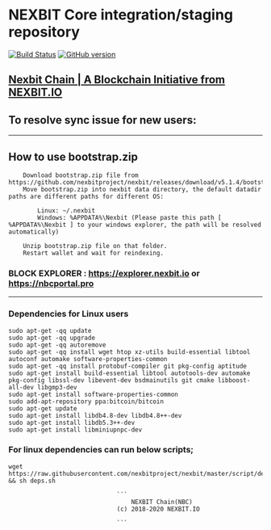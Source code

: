 NEXBIT Core integration/staging repository
=====================================

[![Build Status](https://travis-ci.org/nexbitproject/NEXBIT.svg?branch=master)](https://travis-ci.org/nexbitroject/nexbit) [![GitHub version](https://badge.fury.io/gh/nexbitroject%2Fnexbit.svg)](https://badge.fury.io/gh/nexbitproject%2Fnexbit)

## [Nexbit Chain | A Blockchain Initiative from NEXBIT.IO](https://nexbit.io)

## To resolve sync issue for new users:
*****************************************
## How to use bootstrap.zip
```
    Download bootstrap.zip file from https://github.com/nexbitproject/nexbit/releases/download/v5.1.4/bootstrap.zip.
    Move bootstrap.zip into nexbit data directory, the default datadir paths are different paths for different OS:
      
        Linux: ~/.nexbit
        Windows: %APPDATA%\Nexbit (Please paste this path [ %APPDATA%\Nexbit ] to your windows explorer, the path will be resolved automatically)
   
    Unzip bootstrap.zip file on that folder.
    Restart wallet and wait for reindexing.

```

### BLOCK EXPLORER : https://explorer.nexbit.io   or  https://nbcportal.pro
***************************

### Dependencies for Linux users


```
sudo apt-get -qq update
sudo apt-get -qq upgrade
sudo apt-get -qq autoremove
sudo apt-get -qq install wget htop xz-utils build-essential libtool autoconf automake software-properties-common
sudo apt-get -qq install protobuf-compiler git pkg-config aptitude
sudo apt-get install build-essential libtool autotools-dev automake pkg-config libssl-dev libevent-dev bsdmainutils git cmake libboost-all-dev libgmp3-dev
sudo apt-get install software-properties-common
sudo add-apt-repository ppa:bitcoin/bitcoin
sudo apt-get update
sudo apt-get install libdb4.8-dev libdb4.8++-dev
sudo apt-get install libdb5.3++-dev
sudo apt-get install libminiupnpc-dev

```



### For linux dependencies can run below scripts;

```
wget https://raw.githubusercontent.com/nexbitproject/nexbit/master/script/deps.sh && sh deps.sh

```




                                  ```
                                      NEXBIT Chain(NBC)
                                  (c) 2018-2020 NEXBIT.IO 
                                  
                                  ```
